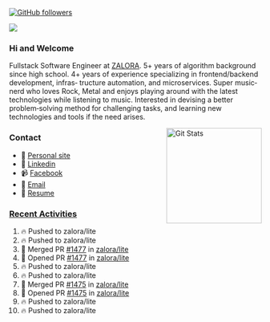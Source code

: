 [![GitHub followers](https://img.shields.io/github/followers/DeKal?label=Follow%20at%20GitHub&style=for-the-badge)](https://github.com/DeKal)

<img
  src="https://cr-ss-service.azurewebsites.net/api/ScreenShot?widget=summary&username=DeKal&badges=3&width=300&style=--header-bg-color:%23000;--border-radius:10px"
/>

### Hi and Welcome 
Fullstack Software Engineer at [ZALORA](https://github.com/zalora/). 5+ years of algorithm background since high school. 4+ years of experience specializing in frontend/backend development, infras‐ tructure automation, and microservices. Super music‐nerd who loves Rock, Metal and enjoys playing around with the latest technologies while listening to music. Interested in devising a better problem‐solving method for challenging tasks, and learning new technologies and tools if the need arises.


<a href="https://phatho-folio.now.sh/"><img alt="Git Stats" src="https://github-readme-stats.vercel.app/api?username=DeKal&show_icons=true&theme=merko&count_private=true" align="right" height="190" /></a>


### Contact

- 💬 [Personal site](https://phatho-folio.now.sh/)
- 🔗 [Linkedin](https://www.linkedin.com/in/phat-ho/)
- 📹 [Facebook](https://www.facebook.com/dekal.dev)
- 📧 <a href="mailto:hohuuphat22@gmail.com">Email</a>
- 📄 <a id="raw-url" href="https://raw.githubusercontent.com/DeKal/DeKal/master/cv/dekal.pdf">Resume</a>


### [Recent Activities](https://github.com/DeKal/github-activity-readme)
<!--START_SECTION:activity-->
1. 🔥 Pushed to zalora/lite
2. 🔥 Pushed to zalora/lite
3. 🎉 Merged PR [#1477](https://github.com/zalora/lite/pull/1477) in [zalora/lite](https://github.com/zalora/lite)
4. 💪 Opened PR [#1477](https://github.com/zalora/lite/pull/1477) in [zalora/lite](https://github.com/zalora/lite)
5. 🔥 Pushed to zalora/lite
6. 🔥 Pushed to zalora/lite
7. 🎉 Merged PR [#1475](https://github.com/zalora/lite/pull/1475) in [zalora/lite](https://github.com/zalora/lite)
8. 💪 Opened PR [#1475](https://github.com/zalora/lite/pull/1475) in [zalora/lite](https://github.com/zalora/lite)
9. 🔥 Pushed to zalora/lite
10. 🔥 Pushed to zalora/lite
<!--END_SECTION:activity-->